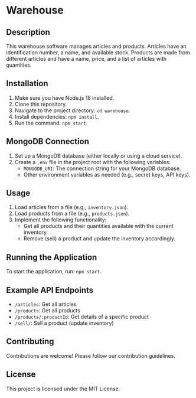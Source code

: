 # Warehouse 

## Description
This warehouse software manages articles and products. Articles have an identification number, a name, and available stock. Products are made from different articles and have a name, price, and a list of articles with quantities.

## Installation
1. Make sure you have Node.js 18 installed.
2. Clone this repository.
3. Navigate to the project directory: `cd warehouse`.
4. Install dependencies: `npm install`.
5. Run the command: `npm start`.

## MongoDB Connection
1. Set up a MongoDB database (either locally or using a cloud service).
2. Create a `.env` file in the project root with the following variables:
   - `MONGODB_URI`: The connection string for your MongoDB database.
   - Other environment variables as needed (e.g., secret keys, API keys).

## Usage
1. Load articles from a file (e.g., `inventory.json`).
2. Load products from a file (e.g., `products.json`).
3. Implement the following functionality:
   - Get all products and their quantities available with the current inventory.
   - Remove (sell) a product and update the inventory accordingly.

## Running the Application
To start the application, run: `npm start`.

## Example API Endpoints
- `/articles`: Get all articles
- `/products`: Get all products
- `/products/:productId`: Get details of a specific product
- `/sell/`: Sell a product (update inventory)

## Contributing
Contributions are welcome! Please follow our contribution guidelines.

## License
This project is licensed under the MIT License.
